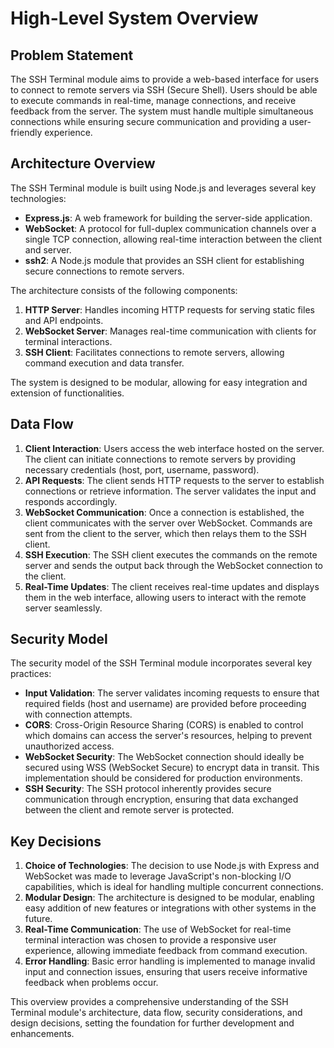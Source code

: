 # High-Level System Overview

## Problem Statement
The SSH Terminal module aims to provide a web-based interface for users to connect to remote servers via SSH (Secure Shell). Users should be able to execute commands in real-time, manage connections, and receive feedback from the server. The system must handle multiple simultaneous connections while ensuring secure communication and providing a user-friendly experience.

## Architecture Overview
The SSH Terminal module is built using Node.js and leverages several key technologies:

- **Express.js**: A web framework for building the server-side application.
- **WebSocket**: A protocol for full-duplex communication channels over a single TCP connection, allowing real-time interaction between the client and server.
- **ssh2**: A Node.js module that provides an SSH client for establishing secure connections to remote servers.

The architecture consists of the following components:

1. **HTTP Server**: Handles incoming HTTP requests for serving static files and API endpoints.
2. **WebSocket Server**: Manages real-time communication with clients for terminal interactions.
3. **SSH Client**: Facilitates connections to remote servers, allowing command execution and data transfer.

The system is designed to be modular, allowing for easy integration and extension of functionalities.

## Data Flow
1. **Client Interaction**: Users access the web interface hosted on the server. The client can initiate connections to remote servers by providing necessary credentials (host, port, username, password).
2. **API Requests**: The client sends HTTP requests to the server to establish connections or retrieve information. The server validates the input and responds accordingly.
3. **WebSocket Communication**: Once a connection is established, the client communicates with the server over WebSocket. Commands are sent from the client to the server, which then relays them to the SSH client.
4. **SSH Execution**: The SSH client executes the commands on the remote server and sends the output back through the WebSocket connection to the client.
5. **Real-Time Updates**: The client receives real-time updates and displays them in the web interface, allowing users to interact with the remote server seamlessly.

## Security Model
The security model of the SSH Terminal module incorporates several key practices:

- **Input Validation**: The server validates incoming requests to ensure that required fields (host and username) are provided before proceeding with connection attempts.
- **CORS**: Cross-Origin Resource Sharing (CORS) is enabled to control which domains can access the server's resources, helping to prevent unauthorized access.
- **WebSocket Security**: The WebSocket connection should ideally be secured using WSS (WebSocket Secure) to encrypt data in transit. This implementation should be considered for production environments.
- **SSH Security**: The SSH protocol inherently provides secure communication through encryption, ensuring that data exchanged between the client and remote server is protected.

## Key Decisions
1. **Choice of Technologies**: The decision to use Node.js with Express and WebSocket was made to leverage JavaScript's non-blocking I/O capabilities, which is ideal for handling multiple concurrent connections.
2. **Modular Design**: The architecture is designed to be modular, enabling easy addition of new features or integrations with other systems in the future.
3. **Real-Time Communication**: The use of WebSocket for real-time terminal interaction was chosen to provide a responsive user experience, allowing immediate feedback from command execution.
4. **Error Handling**: Basic error handling is implemented to manage invalid input and connection issues, ensuring that users receive informative feedback when problems occur.

This overview provides a comprehensive understanding of the SSH Terminal module's architecture, data flow, security considerations, and design decisions, setting the foundation for further development and enhancements.